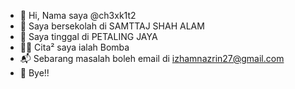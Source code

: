- 👋 Hi, Nama saya @ch3xk1t2
- 🏫 Saya bersekolah di SAMTTAJ SHAH ALAM
- 🌱 Saya tinggal di PETALING JAYA
- 👨‍🚒 Cita² saya ialah Bomba
- 📬 Sebarang masalah boleh email di izhamnazrin27@gmail.com
- 👋 Bye!!
<!--- 
ch3xk1t2/ch3xk1t2 is a ✨ special ✨ repository because its `README.md` (this file) appears on your GitHub profile.
You can click the Preview link to take a look at your changes.
--->
